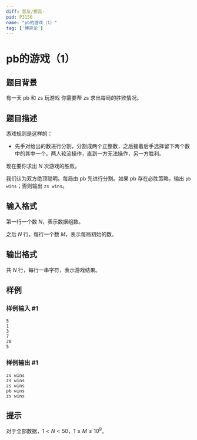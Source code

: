 ```yaml
---
diff: 普及/提高-
pid: P3150
name: "pb的游戏（1）"
tag: ['博弈论']
---
```

# pb的游戏（1）
## 题目背景

有一天 pb 和 zs 玩游戏  你需要帮 zs 求出每局的胜败情况。

## 题目描述

游戏规则是这样的：

- 先手对给出的数进行分割，分割成两个正整数，之后接着后手选择留下两个数中的其中一个。两人轮流操作，直到一方无法操作，另一方胜利。

现在要你求出 $N$ 次游戏的胜败。

我们认为双方绝顶聪明。每局由 pb 先进行分割。如果 pb 存在必胜策略，输出 `pb wins`；否则输出 `zs wins`。

## 输入格式

第一行一个数 $N$，表示数据组数。

之后 $N$ 行，每行一个数 $M$，表示每局初始的数。

## 输出格式

共 $N$ 行，每行一串字符，表示游戏结果。

## 样例

### 样例输入 #1
```
5
1
3
7
20
5
```
### 样例输出 #1
```
zs wins
zs wins
zs wins
pb wins
zs wins

```
## 提示

对于全部数据，$1<N<50$，$1\le M\le 10^9$。

